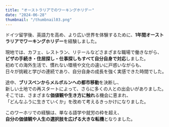 ```yaml
---
title: "オーストラリアでのワーキングホリデー"
date: "2024-06-28"
thumbnail: "/thumbnail03.png"
---
```


ドイツ留学後、英語力を高め、より広い世界を体験するために、**1年間オーストラリアでワーキングホリデー**を経験しました。

現地では、カフェ、レストラン、リテールなどさまざまな職場で働きながら、  
**ビザの手続き・住居探し・仕事探しもすべて自分自身で対応**しました。  
初めての海外生活で、慣れない環境や文化の違いに戸惑いながらも、  
日々が挑戦と学びの連続であり、自分自身の成長を強く実感できた時間でした。

途中、**ブリスベンからメルボルンへの都市移動**を決断し、  
新しい土地での再スタートによって、さらに多くの人との出会いがありました。  
そこでは、さまざまな**価値観や生き方に触れ**る機会に恵まれ、  
「どんなふうに生きていくか」を改めて考えるきっかけになりました。

このワーホリでの経験は、単なる語学や就労の枠を超え、  
**自分の価値観や人生の選択肢を広げる大きな転機**となりました。